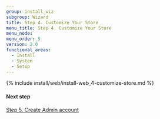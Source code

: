 ```yaml
---
group: install_wiz
subgroup: Wizard
title: Step 4. Customize Your Store
menu_title: Step 4. Customize Your Store
menu_node:
menu_order: 5
version: 2.0
functional_areas:
  - Install
  - System
  - Setup
---
```


{% include install/web/install-web_4-customize-store.md %}

#### Next step

<a href="{{ page.baseurl }}/install-gde/install/web/install-web_5-create-admin.html">Step 5. Create Admin account</a>
